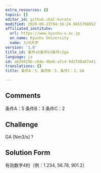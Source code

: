 ```yaml
---
extra_resources: {}
topics: []
editor_id: github.cbal-kurata
modified: 2020-09-23T04:36:24.965576895Z
affiliated_institute:
  url: https://www.kyushu-u.ac.jp
  en_name: Kyushu University
  name: 九州大学
version: '1.0'
title_id: 条件a5条件b3条件c2ga
language: ja
id: a620429b-c84e-4be6-a7c4-9d2fd8a67a41
translations: {}
title: 条件A：5，条件B：3，条件C：2，GA

---
```


## Comments
条件A：5
条件B：3
条件C：2

## Challenge
GA [Nm3/s] ?

## Solution Form
有効数字4桁（例：1.234,  56.78,  901.2）




